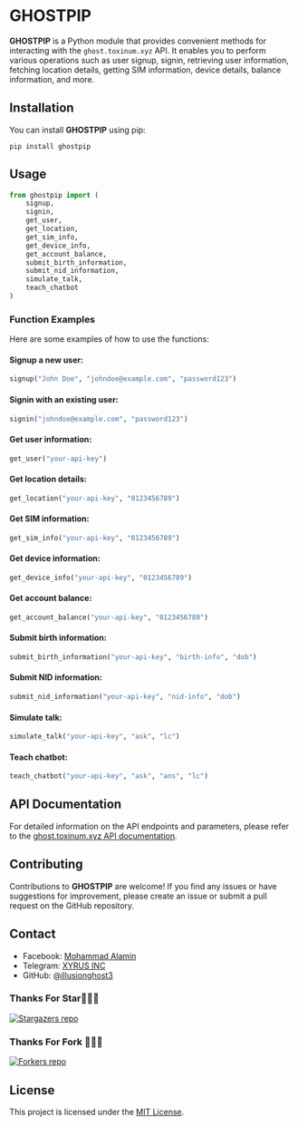 # GHOSTPIP

**GHOSTPIP** is a Python module that provides convenient methods for interacting with the `ghost.toxinum.xyz` API. It enables you to perform various operations such as user signup, signin, retrieving user information, fetching location details, getting SIM information, device details, balance information, and more.

## Installation

You can install **GHOSTPIP** using pip:

```shell
pip install ghostpip
```

## Usage

```python
from ghostpip import (
    signup,
    signin,
    get_user,
    get_location,
    get_sim_info,
    get_device_info,
    get_account_balance,
    submit_birth_information,
    submit_nid_information,
    simulate_talk,
    teach_chatbot
)
```

### Function Examples

Here are some examples of how to use the functions:

#### Signup a new user:

```python
signup("John Doe", "johndoe@example.com", "password123")
```

#### Signin with an existing user:

```python
signin("johndoe@example.com", "password123")
```

#### Get user information:

```python
get_user("your-api-key")
```

#### Get location details:

```python
get_location("your-api-key", "0123456789")
```

#### Get SIM information:

```python
get_sim_info("your-api-key", "0123456789")
```

#### Get device information:

```python
get_device_info("your-api-key", "0123456789")
```

#### Get account balance:

```python
get_account_balance("your-api-key", "0123456789")
```

#### Submit birth information:

```python
submit_birth_information("your-api-key", "birth-info", "dob")
```

#### Submit NID information:

```python
submit_nid_information("your-api-key", "nid-info", "dob")
```

#### Simulate talk:

```python
simulate_talk("your-api-key", "ask", "lc")
```

#### Teach chatbot:

```python
teach_chatbot("your-api-key", "ask", "ans", "lc")
```


## API Documentation

For detailed information on the API endpoints and parameters, please refer to the [ghost.toxinum.xyz API documentation](https://ghost.toxinum.xyz/docs.html).

## Contributing

Contributions to **GHOSTPIP** are welcome! If you find any issues or have suggestions for improvement, please create an issue or submit a pull request on the GitHub repository.

## Contact

- Facebook: [Mohammad Alamin](https://www.facebook.com/Illusionghost?mibextid=ZbWKwL)
- Telegram: [XYRUS INC](https://t.me/xyrusinc)
- GitHub: [@illusionghost3](https://github.com/illusionghost3)

### Thanks For Star🙏👨‍💻

[![Stargazers repo](https://reporoster.com/stars/illusionghost3/ghostpip)](https://github.com/illusionghost3/ghostpip/stargazers)

### Thanks For Fork 🙏👨‍💻

[![Forkers repo](https://reporoster.com/forks/illusionghost3/ghostpip)](https://github.com/illusionghost3/ghostpip/network/members)

## License

This project is licensed under the [MIT License](LICENSE).
